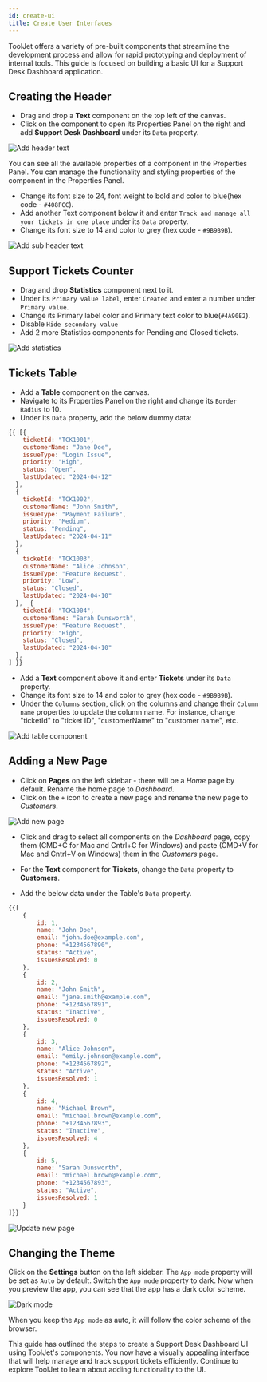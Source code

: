 ```yaml
---
id: create-ui
title: Create User Interfaces
---
```


ToolJet offers a variety of pre-built components that streamline the development process and allow for rapid prototyping and deployment of internal tools. This guide is focused on building a basic UI for a Support Desk Dashboard application.

## Creating the Header
- Drag and drop a **Text** component on the top left of the canvas. 
- Click on the component to open its Properties Panel on the right and add **Support Desk Dashboard** under its `Data` property.  

<div style={{textAlign: 'center', marginBottom:'15px'}}>
    <img className="screenshot-full" src="/img/v2-beta/app-builder/walkthrough/create-ui/add-header-text.png" alt="Add header text" />
</div>

You can see all the available properties of a component in the Properties Panel. You can manage the functionality and styling properties of the component in the Properties Panel.

- Change its font size to 24, font weight to bold and color to blue(hex code - `#408FCC`). 
- Add another Text component below it and enter `Track and manage all your tickets in one place` under its `Data` property.
- Change its font size to 14 and color to grey (hex code - `#9B9B9B`).

<div style={{textAlign: 'center', marginBottom:'15px'}}>
    <img className="screenshot-full" src="/img/v2-beta/app-builder/walkthrough/create-ui/add-sub-header-text.png" alt="Add sub header text" />
</div>

## Support Tickets Counter
- Drag and drop **Statistics** component next to it. 
- Under its `Primary value label`, enter `Created` and enter a number under `Primary value`. 
- Change its Primary label color and Primary text color to blue(`#4A90E2`).
- Disable `Hide secondary value` 
- Add 2 more Statistics components for Pending and Closed tickets. 

<div style={{textAlign: 'center', marginBottom:'15px'}}>
    <img className="screenshot-full" src="/img/v2-beta/app-builder/walkthrough/create-ui/add-statistics.png" alt="Add statistics" />
</div>

## Tickets Table
- Add a **Table** component on the canvas. 
- Navigate to its Properties Panel on the right and change its `Border Radius` to 10.  
- Under its `Data` property, add the below dummy data:

```js
{{ [{
    ticketId: "TCK1001",
    customerName: "Jane Doe",
    issueType: "Login Issue",
    priority: "High",
    status: "Open",
    lastUpdated: "2024-04-12"
  },
  {
    ticketId: "TCK1002",
    customerName: "John Smith",
    issueType: "Payment Failure",
    priority: "Medium",
    status: "Pending",
    lastUpdated: "2024-04-11"
  },
  {
    ticketId: "TCK1003",
    customerName: "Alice Johnson",
    issueType: "Feature Request",
    priority: "Low",
    status: "Closed",
    lastUpdated: "2024-04-10"
  },  {
    ticketId: "TCK1004",
    customerName: "Sarah Dunsworth",
    issueType: "Feature Request",
    priority: "High",
    status: "Closed",
    lastUpdated: "2024-04-10"
  },
] }}
```

- Add a **Text** component above it and enter **Tickets** under its `Data` property.
- Change its font size to 14 and color to grey (hex code - `#9B9B9B`).
- Under the `Columns` section, click on the columns and change their `Column name` properties to update the column name. For instance, change "ticketId" to "ticket ID", "customerName" to "customer name", etc. 


<div style={{textAlign: 'center', marginBottom:'15px'}}>
    <img className="screenshot-full" src="/img/v2-beta/app-builder/walkthrough/create-ui/add-table.png" alt="Add table component" />
</div>



## Adding a New Page
- Click on **Pages** on the left sidebar - there will be a *Home* page by default. Rename the home page to <i>Dashboard</i>.
- Click on the `+` icon to create a new page and rename the new page to <i>Customers</i>.

<div style={{textAlign: 'center', marginBottom:'15px'}}>
    <img className="screenshot-full" src="/img/v2-beta/app-builder/walkthrough/create-ui/create-new-page.png" alt="Add new page" />
</div>

- Click and drag to select all components on the *Dashboard* page, copy them (CMD+C for Mac and Cntrl+C for Windows) and paste (CMD+V for Mac and Cntrl+V on Windows) them in the <i>Customers</i> page.


- For the **Text** component for **Tickets**, change the `Data` property to **Customers**.
- Add the below data under the Table's `Data` property.
```js
{{[
    {
        id: 1,
        name: "John Doe",
        email: "john.doe@example.com",
        phone: "+1234567890",
        status: "Active",
        issuesResolved: 0
    },
    {
        id: 2,
        name: "John Smith",
        email: "jane.smith@example.com",
        phone: "+1234567891",
        status: "Inactive",
        issuesResolved: 0
    },
    {
        id: 3,
        name: "Alice Johnson",
        email: "emily.johnson@example.com",
        phone: "+1234567892",
        status: "Active",
        issuesResolved: 1
    },
    {
        id: 4,
        name: "Michael Brown",
        email: "michael.brown@example.com",
        phone: "+1234567893",
        status: "Inactive",
        issuesResolved: 4
    },
    {
        id: 5,
        name: "Sarah Dunsworth",
        email: "michael.brown@example.com",
        phone: "+1234567893",
        status: "Active",
        issuesResolved: 1
    }
]}}
```
<div style={{textAlign: 'center', marginBottom:'15px'}}>
    <img className="screenshot-full" src="/img/v2-beta/app-builder/walkthrough/create-ui/update-new-page.png" alt="Update new page" />
</div>

## Changing the Theme

Click on the **Settings** button on the left sidebar. The `App mode` property will be set as `Auto` by default. Switch the `App mode` property to dark. Now when you preview the app, you can see that the app has a dark color scheme. 

<div style={{textAlign: 'center', marginBottom:'15px'}}>
    <img className="screenshot-full" src="/img/v2-beta/app-builder/walkthrough/create-ui/dark-color-scheme.png" alt="Dark mode" />
</div>


When you keep the `App mode` as auto, it will follow the color scheme of the browser.


This guide has outlined the steps to create a Support Desk Dashboard UI using ToolJet's components. You now have a visually appealing interface that will help manage and track support tickets efficiently. Continue to explore ToolJet to learn about adding functionality to the UI. 